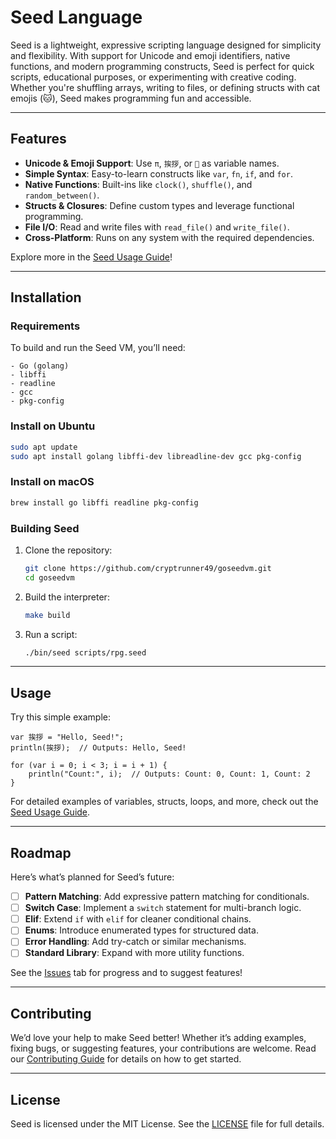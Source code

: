 # Seed Language

Seed is a lightweight, expressive scripting language designed for simplicity and flexibility. With support for Unicode and emoji identifiers, native functions, and modern programming constructs, Seed is perfect for quick scripts, educational purposes, or experimenting with creative coding. Whether you're shuffling arrays, writing to files, or defining structs with cat emojis (🐱), Seed makes programming fun and accessible.

---

## Features

- **Unicode & Emoji Support**: Use `π`, `挨拶`, or `🔢` as variable names.
- **Simple Syntax**: Easy-to-learn constructs like `var`, `fn`, `if`, and `for`.
- **Native Functions**: Built-ins like `clock()`, `shuffle()`, and `random_between()`.
- **Structs & Closures**: Define custom types and leverage functional programming.
- **File I/O**: Read and write files with `read_file()` and `write_file()`.
- **Cross-Platform**: Runs on any system with the required dependencies.

Explore more in the [Seed Usage Guide](SEED_USAGE.md)!

---

## Installation

### Requirements

To build and run the Seed VM, you’ll need:

```text
- Go (golang)
- libffi
- readline
- gcc
- pkg-config
```

### Install on Ubuntu

```bash
sudo apt update
sudo apt install golang libffi-dev libreadline-dev gcc pkg-config
```

### Install on macOS

```bash
brew install go libffi readline pkg-config
```

### Building Seed

1. Clone the repository:

   ```bash
   git clone https://github.com/cryptrunner49/goseedvm.git
   cd goseedvm
   ```

2. Build the interpreter:

   ```bash
   make build
   ```

3. Run a script:

   ```bash
   ./bin/seed scripts/rpg.seed
   ```

---

## Usage

Try this simple example:

```seed
var 挨拶 = "Hello, Seed!";
println(挨拶);  // Outputs: Hello, Seed!

for (var i = 0; i < 3; i = i + 1) {
    println("Count:", i);  // Outputs: Count: 0, Count: 1, Count: 2
}
```

For detailed examples of variables, structs, loops, and more, check out the [Seed Usage Guide](SEED_USAGE.md).

---

## Roadmap

Here’s what’s planned for Seed’s future:

- [ ] **Pattern Matching**: Add expressive pattern matching for conditionals.
- [ ] **Switch Case**: Implement a `switch` statement for multi-branch logic.
- [ ] **Elif**: Extend `if` with `elif` for cleaner conditional chains.
- [ ] **Enums**: Introduce enumerated types for structured data.
- [ ] **Error Handling**: Add try-catch or similar mechanisms.
- [ ] **Standard Library**: Expand with more utility functions.

See the [Issues](https://github.com/cryptrunner49/goseedvm/issues) tab for progress and to suggest features!

---

## Contributing

We’d love your help to make Seed better! Whether it’s adding examples, fixing bugs, or suggesting features, your contributions are welcome. Read our [Contributing Guide](CONTRIBUTING.md) for details on how to get started.

---

## License

Seed is licensed under the MIT License. See the [LICENSE](LICENSE) file for full details.
